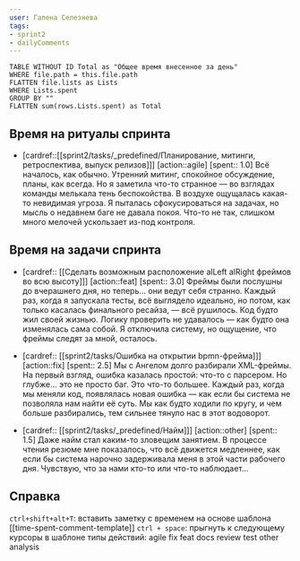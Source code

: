 ```yaml
---
user: Галена Селезнева
tags:
- sprint2
- dailyComments
---
```




```dataview 
TABLE WITHOUT ID Total as "Общее время внесенное за день"
WHERE file.path = this.file.path 
FLATTEN file.lists as Lists
WHERE Lists.spent
GROUP BY ""
FLATTEN sum(rows.Lists.spent) as Total
```
## Время на ритуалы спринта

* [cardref::[[sprint2/tasks/_predefined/Планирование, митинги, ретроспектива, выпуск релизов]]]
  [action::agile]
  [spent:: 1.0]
  Всё началось, как обычно. Утренний митинг, спокойное обсуждение, планы, как всегда. Но я заметила что-то странное — во взглядах команды мелькала тень беспокойства. В воздухе ощущалась какая-то невидимая угроза. Я пыталась сфокусироваться на задачах, но мысль о недавнем баге не давала покоя. Что-то не так, слишком много мелочей ускользает из-под контроля.

## Время на задачи спринта

* [cardref:: [[Сделать возможным расположение alLeft alRight фреймов во всю высоту]]]
  [action::feat]
  [spent:: 3.0]
  Фреймы были послушны до вчерашнего дня, но теперь... они ведут себя странно. Каждый раз, когда я запускала тесты, всё выглядело идеально, но потом, как только касалась финального ресайза, — всё рушилось. Код будто жил своей жизнью. Логику проверить не удавалось — как будто она изменялась сама собой. Я отключила систему, но ощущение, что фреймы следят за мной, осталось.

* [cardref:: [[sprint2/tasks/Ошибка на открытии bpmn-фрейма]]]
  [action::fix]
  [spent:: 2.5]
  Мы с Ангелом долго разбирали XML-фреймы. На первый взгляд, ошибка казалась простой: что-то с парсером. Но глубже... это не просто баг. Это что-то большее. Каждый раз, когда мы меняли код, появлялась новая ошибка — как если бы система не позволяла нам найти её суть. Мы как будто ходили по кругу, и чем больше разбирались, тем сильнее тянуло нас в этот водоворот.

* [cardref:: [[sprint2/tasks/_predefined/Найм]]]
  [action::other]
  [spent:: 1.5]
  Даже найм стал каким-то зловещим занятием. В процессе чтения резюме мне показалось, что всё движется медленнее, как если бы система нарочно задерживала меня в этой части рабочего дня. Чувствую, что за нами кто-то или что-то наблюдает...

## Справка

`ctrl+shift+alt+T`:
	вставить заметку с временем на основе шаблона [[time-spent-comment-template]] 
`ctrl + space`:
	прыгнуть к следующему курсоры в шаблоне
типы действий:
	agile
	fix
	feat
	docs
	review
	test
	other
	analysis


